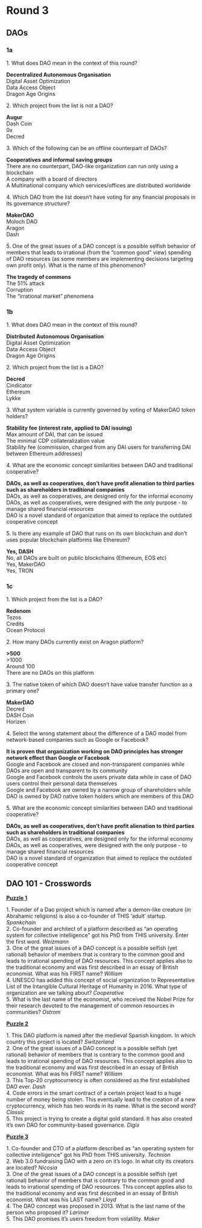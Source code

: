 ﻿# Round 3 

## DAOs

### **1a**

1\. What does DAO mean in the context of this round? 
 
**Decentralized Autonomous Organisation**<br/>
Digital Asset Optimization<br/>
Data Access Object<br/>
Dragon Age Origins<br/>

2\. Which project from the list is not a DAO?

**Augur**<br/>
Dash Coin<br/>
0x<br/>
Decred<br/>

3\. Which of the following can be an offline counterpart of DAOs?

**Cooperatives and informal saving groups**<br/>
There are no counterpart, DAO-like organization can run only using a blockchain<br/>
A company with a board of directors<br/>
A Multinational company which services/offices are distributed worldwide<br/>

4\. Which DAO from the list doesn’t have voting for any financial proposals in its governance structure?
 
**MakerDAO**<br/>
Moloch DAO<br/>
Aragon<br/>
Dash<br/>

5\. One of the great issues of a DAO concept is a possible selfish behavior of members that leads to irrational (from the “common good” view) spending of DAO resources (as some members are implementing decisions targeting own profit only). What is the name of this phenomenon? 

**The tragedy of commons**<br/>
The 51% attack<br/>
Corruption<br/>
The “irrational market” phenomena<br/>

### **1b**

1\. What does DAO mean in the context of this round?
  
**Distributed Autonomous Organisation**<br/>
Digital Asset Optimization<br/>
Data Access Object<br/>
Dragon Age Origins<br/>

2\. Which project from the list is a DAO?

**Decred**<br/>
Cindicator<br/>
Ethereum<br/>
Lykke<br/>

3\. What system variable is currently governed by voting of MakerDAO token holders? 

**Stability fee (interest rate, applied to DAI issuing)**<br/>
Max amount of DAI, that can be issued<br/>
The minimal CDP collateralization value<br/>
Stability fee (commission, charged from any DAI users for transferring DAI between Ethereum addresses)<br/>

4\. What are the economic concept similarities between DAO and traditional cooperative? 

**DAOs, as well as cooperatives, don’t have profit alienation to third parties such as shareholders in traditional companies**<br/>
DAOs, as well as cooperatives, are designed only for the informal economy<br/>
DAOs, as well as cooperatives, were designed with the only purpose - to manage shared financial resources<br/>
DAO is a novel standard of organization that aimed to replace the outdated cooperative concept<br/>

5\. Is there any example of DAO that runs on its own blockchain and don’t uses popular blockchain platforms like Ethereum?

**Yes, DASH**<br/>
No, all DAOs are built on public blockchains (Ethereum, EOS etc)<br/>
Yes, MakerDAO<br/>
Yes, TRON<br/>

### **1с**

1\. Which project from the list is a DAO?

**Redenom**<br/>
Tezos<br/>
Credits<br/>
Ocean Protocol<br/>

2\. How many DAOs currently exist on Aragon platform?

**\>500**<br/>
\>1000<br/>
Around 100<br/>
There are no DAOs on this platform<br/>

3\. The native token of which DAO doesn’t have value transfer function as a primary one?

**MakerDAO**<br/>
Decred<br/>
DASH Coin<br/>
Horizen<br/>

4\. Select the wrong statement about the difference of a DAO model from network-based companies such as Google or Facebook?

**It is proven that organization working on DAO principles has stronger network effect than Google or Facebook**<br/>
Google and Facebook are closed and non-transparent companies while DAOs are open and transparent to its community<br/>
Google and Facebook controls the users private data while in case of DAO users control their personal data themselves<br/>
Google and Facebook are owned by a narrow group of shareholders while DAO is owned by DAO native token holders which are members of this DAO<br/>

5\. What are the economic concept similarities between DAO and traditional cooperative?

**DAOs, as well as cooperatives, don’t have profit alienation to third parties such as shareholders in traditional companies**<br/>
DAOs, as well as cooperatives, are designed only for the informal economy<br/>
DAOs, as well as cooperatives, were designed with the only purpose - to manage shared financial resources<br/>
DAO is a novel standard of organization that aimed to replace the outdated cooperative concept<br/>

## DAO 101 - Crosswords

[**Puzzle 1**](https://puzzel.org/en/crossword/play?p=-LfLnnXpLYkfokbe6Juz)

1\. Founder of a Dao project which is named after a demon-like creature (in Abrahamic religions) is also a co-founder of THIS ‘adult’ startup. *Spankchain*<br/>
2\. Co-founder and architect of a platform described as “an operating system for collective intelligence” got his PhD from THIS university. Enter the first word. *Weizmann*<br/>
3\. One of the great issues of a DAO concept is a possible selfish (yet rational) behavior of members that is contrary to the common good and leads to irrational spending of DAO resources. This concept applies also to the traditional economy and was first described in an essay of British economist. What was his FIRST name? *William*<br/>
4\. UNESCO has added this concept of social organization to Representative List of the Intangible Cultural Heritage of Humanity in 2016. What type of organization are we talking about? *Cooperative*<br/>
5\. What is the last name of the economist, who received the Nobel Prize for their research devoted to the management of common resources in communities? *Ostrom*<br/>

[**Puzzle 2**](https://puzzel.org/en/crossword/play?p=-LfMDbkl6OM2Hpynk8P3)

1\. This DAO platform is named after the medieval Spanish kingdom. In which country this project is located? *Switzerland*<br/>
2\. One of the great issues of a DAO concept is a possible selfish (yet rational) behavior of members that is contrary to the common good and leads to irrational spending of DAO resources. This concept applies also to the traditional economy and was first described in an essay of British economist. What was his FIRST name? *William*<br/>
3\. This Top-20 cryptocurrency is often considered as the first established DAO ever. *Dash*<br/>
4\. Code errors in the smart contract of a certain project lead to a huge number of money being stolen. This eventually lead to the creation of a new cryptocurrency, which has two words in its name. What is the second word? *Classic*<br/>
5\. This project is trying to create a digital gold standard. It has also created it’s own DAO for community-based governance. *Digix*<br/>

[**Puzzle 3**](https://puzzel.org/en/crossword/play?p=-LhpSVSpiVzhCD-y2aqq)

1\. Co-founder and CTO of a platform described as “an operating system for collective intelligence” got his PhD from THIS university. *Technion*<br/> 
2\. Web 3.0 fundraising DAO with a zero on it’s logo. In what city its creators are located? *Nicosia*<br/> 
3\. One of the great issues of a DAO concept is a possible selfish (yet rational) behavior of members that is contrary to the common good and leads to irrational spending of DAO resources. This concept applies also to the traditional economy and was first described in an essay of British economist. What was his LAST name? *Lloyd*<br/> 
4\. The DAO concept was proposed in 2013. What is the last name of the person who proposed it? *Larimer*<br/> 
5\. This DAO promises it’s users freedom from volatility. *Maker*<br/>  
